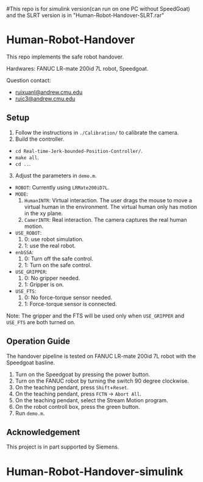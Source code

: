 #This repo is for simulink version(can run on one PC without SpeedGoat)
    and the SLRT version is in "Human-Robot-Handover-SLRT.rar"

# Human-Robot-Handover
This repo implements the safe robot handover.

Hardwares: FANUC LR-mate 200id 7L robot, Speedgoat.

Question contact: 
* ruixuanl@andrew.cmu.edu
* ruic3@andrew.cmu.edu

## Setup
1. Follow the instructions in `./Calibration/` to calibrate the camera.
2. Build the controller.
* `cd Real-time-Jerk-bounded-Position-Controller/`.
* `make all`.
* `cd ..`.
3. Adjust the parameters in `demo.m`.
* `ROBOT`: Currently using `LRMate200iD7L`.
* `MODE`: 
  1) `HumanINTR`: Virtual interaction. The user drags the mouse to move a virtual human in the environment. The virtual human only has motion in the xy plane.
  2) `CamerINTR`: Real interaction. The camera captures the real human motion.
* `USE_ROBOT`: 
  1) 0: use robot simulation. 
  2) 1: use the real robot.
* `enbSSA`:
  1) 0: Turn off the safe control. 
  2) 1: Turn on the safe control.
* `USE_GRIPPER`:
  1) 0: No gripper needed.
  2) 1: Gripper is on.
* `USE_FTS`:
  1) 0: No force-torque sensor needed.
  2) 1: Force-torque sensor is connected.

Note: The gripper and the FTS will be used only when `USE_GRIPPER` and `USE_FTS` are both turned on.

## Operation Guide
The handover pipeline is tested on FANUC LR-mate 200id 7L robot with the Speedgoat basline.
1. Turn on the Speedgoat by pressing the power button.
2. Turn on the FANUC robot by turning the switch 90 degree clockwise.
3. On the teaching pendant, press `Shift`+`Reset`.
4. On the teaching pendant, press `FCTN` -> `Abort All`.
5. On the teaching pendant, select the Stream Motion program.
6. On the robot controll box, press the green button.
7. Run `demo.m`.


## Acknowledgement
This project is in part supported by Siemens.
# Human-Robot-Handover-simulink
